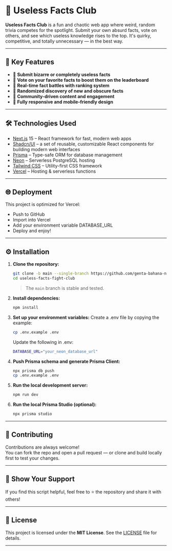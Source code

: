 # 🥊 Useless Facts Club

**Useless Facts Club** is a fun and chaotic web app where weird, random trivia competes for the spotlight. Submit your own absurd facts, vote on others, and see which useless knowledge rises to the top. It's quirky, competitive, and totally unnecessary — in the best way.

---

## 🔧 Key Features

- 🧠 **Submit bizarre or completely useless facts**
- 🔼 **Vote on your favorite facts to boost them on the leaderboard**
- 🥊 **Real-time fact battles with ranking system**
- 🎲 **Randomized discovery of new and obscure facts**
- 💬 **Community-driven content and engagement**
- 📱 **Fully responsive and mobile-friendly design**

---

## 🛠️ Technologies Used

- [Next.js](https://nextjs.org/) 15 – React framework for fast, modern web apps
- [Shadcn/UI](https://ui.shadcn.com/) – a set of reusable, customizable React components for building modern web interfaces
- [Prisma](https://www.prisma.io/) – Type-safe ORM for database management
- [Neon](https://neon.tech/) – Serverless PostgreSQL hosting
- [Tailwind CSS](https://tailwindcss.com/) – Utility-first CSS framework
- [Vercel](https://vercel.com/) – Hosting & serverless functions

---

## 🌐 Deployment

This project is optimized for Vercel:

- Push to GitHub
- Import into Vercel
- Add your environment variable DATABASE_URL
- Deploy and enjoy!

---

## ⚙️ Installation

1. **Clone the repository:**

   ```bash
   git clone -b main --single-branch https://github.com/genta-bahana-nagari/useless-facts-fight-club.git
   cd useless-facts-fight-club
   ```

   > The `main` branch is stable and tested.

2. **Install dependencies:**

   ```bash
   npm install
   ```

3. **Set up your environment variables:**
   Create a .env file by copying the example:

   ```bash
   cp .env.example .env
   ```

   Update the following in .env:

   ```bash
   DATABASE_URL="your_neon_database_url"
   ```

4. **Push Prisma schema and generate Prisma Client:**

   ```bash
   npx prisma db push
   cp .env.example .env
   ```

5. **Run the local development server:**

   ```bash
   npm run dev
   ```

6. **Run the local Prisma Studio (optional):**
   ```bash
   npx prisma studio
   ```

---

## 🤝 Contributing

Contributions are always welcome!  
You can fork the repo and open a pull request — or clone and build locally first to test your changes.

---

## 🌟 Show Your Support

If you find this script helpful, feel free to ⭐ the repository and share it with others!

---

## 📜 License

This project is licensed under the **MIT License**. See the [LICENSE](LICENSE) file for details.

---
